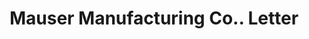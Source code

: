 ---
doi: 10.7916/D8WM2RHW
date_other: '1906'
date_other_textual: '1906'
form: correspondence
genre:
- Letters (correspondence)
name:
- Mauser Manufacturing Co.
object_in_context_url: https://biggert.cul.columbia.edu/items/view/ave_biggert_00932
subject_hierarchical_geographic:
- Mt. Vernon, New York, United States
subject_name:
- Mauser Manufacturing Co.
title: Mauser Manufacturing Co.. Letter
sort_title: Mauser Manufacturing Co.. Letter
call_number: ave_biggert_00932
coordinates:
- 40.91416666666667,-73.83055555555555
pid: ave_biggert_00932
identifiers: ave_biggert_00932
thumbnail: https://derivativo-3.library.columbia.edu/iiif/2/ldpd:345796/full/!256,256/0/native.jpg
permalink: /biggert/ave_biggert_00932/
layout: iiif-image-page
---